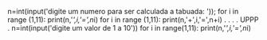 n=int(input('digite um numero para ser calculada a tabuada: '));
for i in range (1,11):
    print(n,'*',i,'=',n*i)
for i in range (1,11):
    print(n,'+',i,'=',n+i)
.
.
.
. UPPP
.
n=int(input('digite um valor de 1 a 10'))
for i in range(1,11):
    print(n,'*',i,'=',n*i)